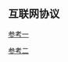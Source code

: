 ## 互联网协议

[参考一](http://www.ruanyifeng.com/blog/2012/05/internet_protocol_suite_part_i.html)

[参考二](http://www.ruanyifeng.com/blog/2012/06/internet_protocol_suite_part_ii.html)

